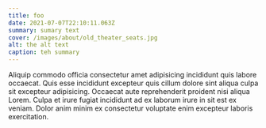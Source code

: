 ```yaml
---
title: foo
date: 2021-07-07T22:10:11.063Z
summary: sumary text
cover: /images/about/old_theater_seats.jpg
alt: the alt text
caption: teh summary
---
```

Aliquip commodo officia consectetur amet adipisicing incididunt quis labore occaecat. Quis esse incididunt excepteur quis cillum dolore sint aliqua culpa sit excepteur adipisicing. Occaecat aute reprehenderit proident nisi aliqua Lorem. Culpa et irure fugiat incididunt ad ex laborum irure in sit est ex veniam. Dolor anim minim ex consectetur voluptate enim excepteur laboris exercitation.